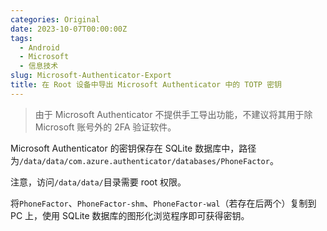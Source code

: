 ```yaml
---
categories: Original
date: 2023-10-07T00:00:00Z
tags:
  - Android
  - Microsoft
  - 信息技术
slug: Microsoft-Authenticator-Export
title: 在 Root 设备中导出 Microsoft Authenticator 中的 TOTP 密钥
---
```


> 由于 Microsoft Authenticator 不提供手工导出功能，不建议将其用于除 Microsoft 账号外的 2FA 验证软件。

Microsoft Authenticator 的密钥保存在 SQLite 数据库中，路径为`/data/data/com.azure.authenticator/databases/PhoneFactor`。

注意，访问`/data/data/`目录需要 root 权限。

将`PhoneFactor`、`PhoneFactor-shm`、`PhoneFactor-wal`（若存在后两个）复制到 PC 上，使用 SQLite 数据库的图形化浏览程序即可获得密钥。
